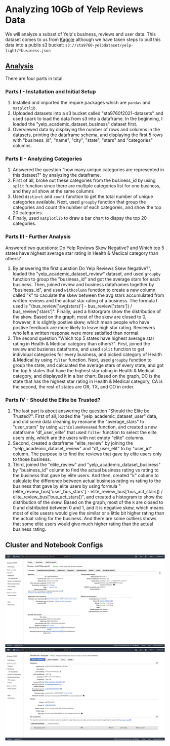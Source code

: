 # Analyzing 10Gb of Yelp Reviews Data
We will analyze a subset of Yelp's business, reviews and user data. This dataset comes to us from [Kaggle](https://www.kaggle.com/yelp-dataset/yelp-dataset) although we have taken steps to pull this data into a publis s3 bucket: `s3://sta9760-yelpdataset/yelp-light/*business.json`

## [Analysis]()

There are four parts in total. 

### Parts I - Installation and Initial Setup
1. Installed and imported the require packages which are `pandas` and `matplotlib`. 
2. Uploaded datasets into a s3 bucket called "sta9760f2021-datasets" and used spark to load the data from s3 into a dataframe. In the beginning, I loaded the  "yelp_academic_dataset_business" dataset first.
3. Overviewed data by displaying the number of rows and columns in the datasets, printing the dataframe schema, and displaying the first 5 rows with "business_id", "name", "city", "state", "stars" and "categories" columns.

### Parts II - Analyzing Categories
1. Answered the question "how many unique categories are represented in this dataset?" by analyzing the dataframe. 
2. First of all, broke out these categories from the business_id by using `split` function since there are multiple categories list for one business, and they all show at the same columns
3. Used `distinct` and `count` function to get the total number of unique categories available. Next, used `groupby` function that group the categories and count the number of each categoreis, and show the top 20 categories. 
4. Finally, used `matplotlib` to draw a bar chart to dispay the top 20 categories. 

### Parts III - Further Analysis 
Answered two questions: Do Yelp Reviews Skew Negative? and Which top 5 states have highest average star rating in Health & Medical category than others?
1. By answering the first question Do Yelp Reviews Skew Negative?", loaded the "yelp_academic_dataset_review" dataset, and used `groupby` function to group the "business_id" and got the average stars for each business. Then, joined review and business dataframes together by "business_id", and used `withcolumn` function to create a new column called "k" to caculate the skew between the avg stars accumulated from written reviews and the actual star rating of a business. The formula I used is "(bus_review['avg(stars)'] - bus_review['stars']) / bus_review['stars']". Finally, used a historgram show the distribution of the skew. Based on the graph, most of the skew are closed to 0, however, it is slightly postive skew, which mean people who have postive feedback are more likely to leave high star rating. Reviewers who left a written response were more satisfied than normal.
2. The second question "Which top 5 states have highest average star rating in Health & Medical category than others?". First, joined the review and busienss dataframe, and used `split` function to get individual categories for every business, and picked category of Health & Medical by using `filter` function. Next, used `groupby` function to group the state, and calculated the average stars of every state, and got the top 5 states that have the highest star rating in Health & Medical category, and displayed it in a bar chart. Based on the graph, DC is the state that has the highest star rating in Health & Medical category, CA is the second, the rest of states are OR, TX, and CO in order.

### Parts IV - Should the Elite be Trusted?
1. The last part is about answering the question "Should the Elite be Trusted?". First of all, loaded the "yelp_academic_dataset_user" data, and did some data cleaning by reaname the "average_stars" to "user_stars" by using `withColumnRenamed` function, and created a new dataframe "df_user_elite" that used `filter` function to select the elite users only, which are the users with not empty "elite" columns. 
2. Second, created a dataframe "elite_review" by joining the "yelp_academic_dataset_review" and "df_user_elit" to by "user_id" column. The purpose is to find the reviews that gave by elite users only to those business. 
3. Third, joined the "elite_review" and "yelp_academic_dataset_business" by "business_id" column to find the  actual business rating vs rating to the business that gave by elite users. And then, created "k" column to calculate the difference between actual business rating vs rating to the business that gave by elite users by using formula "(elite_review_bus['user_bus_stars'] - elite_review_bus['bus_act_stars]) / elite_review_bus['bus_act_stars])", and created a histogram to show the distribution of the skew. Based on the graph, most of the k are closed to 0 and distributed between 0 and 1, and it is negative skew, which means most of elite usesrs would give the similar or a little bit higher rating than the actual rating for the business. And there are some outliers shows that some elite users would give much higher rating than the actual business rating.

## Cluster and Notebook Configs

![cluster](assets/cluster_configuration.png)
![notebook](assets/notebook_configuration.png)
